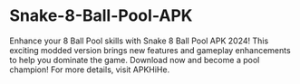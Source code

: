 # Snake-8-Ball-Pool-APK
Enhance your 8 Ball Pool skills with Snake 8 Ball Pool APK 2024! This exciting modded version brings new features and gameplay enhancements to help you dominate the game. Download now and become a pool champion! For more details, visit APKHiHe.

